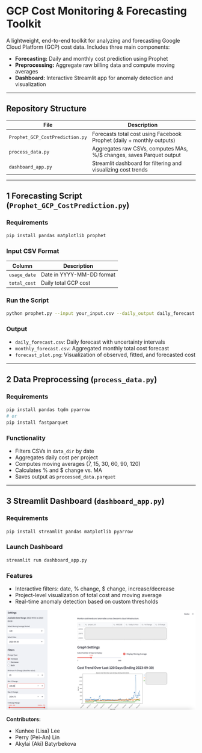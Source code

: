 # GCP Cost Monitoring & Forecasting Toolkit

A lightweight, end-to-end toolkit for analyzing and forecasting Google Cloud Platform (GCP) cost data. Includes three main components:

- **Forecasting:** Daily and monthly cost prediction using Prophet
- **Preprocessing:** Aggregate raw billing data and compute moving averages
- **Dashboard:** Interactive Streamlit app for anomaly detection and visualization

---

## Repository Structure

| File               | Description                                                 |
|--------------------|-------------------------------------------------------------|
| `Prophet_GCP_CostPrediction.py`    | Forecasts total cost using Facebook Prophet (daily + monthly outputs) |
| `process_data.py`  | Aggregates raw CSVs, computes MAs, %/$ changes, saves Parquet output |
| `dashboard_app.py` | Streamlit dashboard for filtering and visualizing cost trends         |

---

## 1 Forecasting Script (`Prophet_GCP_CostPrediction.py`)

### Requirements
```bash
pip install pandas matplotlib prophet
```

### Input CSV Format
| Column       | Description                 |
|--------------|-----------------------------|
| `usage_date` | Date in YYYY-MM-DD format   |
| `total_cost` | Daily total GCP cost        |

### Run the Script
```bash
python prophet.py --input your_input.csv --daily_output daily_forecast.csv --monthly_output monthly_forecast.csv
```

### Output
- `daily_forecast.csv`: Daily forecast with uncertainty intervals
- `monthly_forecast.csv`: Aggregated monthly total cost forecast
- `forecast_plot.png`: Visualization of observed, fitted, and forecasted cost

---

## 2 Data Preprocessing (`process_data.py`)

### Requirements
```bash
pip install pandas tqdm pyarrow
# or
pip install fastparquet
```

### Functionality
- Filters CSVs in `data_dir` by date
- Aggregates daily cost per project
- Computes moving averages (7, 15, 30, 60, 90, 120)
- Calculates % and $ change vs. MA
- Saves output as `processed_data.parquet`

---

## 3 Streamlit Dashboard (`dashboard_app.py`)

### Requirements
```bash
pip install streamlit pandas matplotlib pyarrow
```

### Launch Dashboard
```bash
streamlit run dashboard_app.py
```

### Features
- Interactive filters: date, % change, $ change, increase/decrease
- Project-level visualization of total cost and moving average
- Real-time anomaly detection based on custom thresholds

![image alt](https://github.com/KunHeeLisaLee/Monitoring-GCP-Costs-Forecasting-Anomaly-Detection/blob/1277d481b1209590eec33f18e61b47a23f1a3af6/dashboard_screenshot.png)

**Contributors:**
- Kunhee (Lisa) Lee
- Perry (Pei-An) Lin  
- Akylai (Aki) Batyrbekova  
